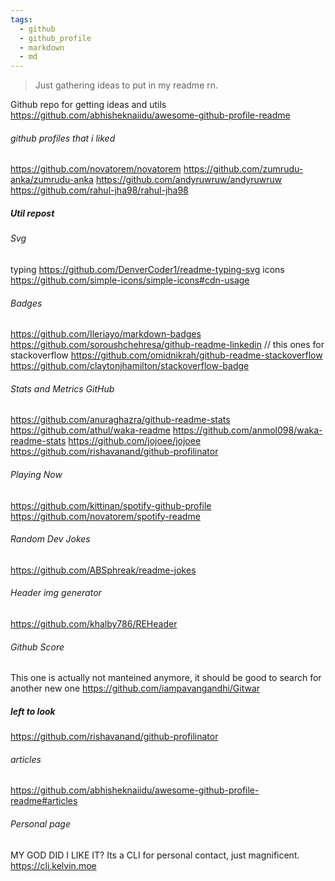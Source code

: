 ```yaml
---
tags:
  - github
  - github_profile
  - markdown
  - md
---
```

> Just gathering ideas to put in my readme rn.

Github repo for getting ideas and utils 
https://github.com/abhisheknaiidu/awesome-github-profile-readme

###### github profiles that i liked

https://github.com/novatorem/novatorem
https://github.com/zumrudu-anka/zumrudu-anka
https://github.com/andyruwruw/andyruwruw
https://github.com/rahul-jha98/rahul-jha98


##### Util repost
###### Svg
typing
https://github.com/DenverCoder1/readme-typing-svg
icons
https://github.com/simple-icons/simple-icons#cdn-usage
###### Badges
https://github.com/Ileriayo/markdown-badges
https://github.com/soroushchehresa/github-readme-linkedin
// this ones for stackoverflow
https://github.com/omidnikrah/github-readme-stackoverflow
https://github.com/claytonjhamilton/stackoverflow-badge
###### Stats and Metrics GitHub
https://github.com/anuraghazra/github-readme-stats
https://github.com/athul/waka-readme
https://github.com/anmol098/waka-readme-stats
https://github.com/jojoee/jojoee
https://github.com/rishavanand/github-profilinator
###### Playing Now
https://github.com/kittinan/spotify-github-profile
https://github.com/novatorem/spotify-readme
###### Random Dev Jokes
https://github.com/ABSphreak/readme-jokes
###### Header img generator
https://github.com/khalby786/REHeader

###### Github Score 
This one is actually not manteined anymore, it should be good to search for another new one
https://github.com/iampavangandhi/Gitwar


##### left to look
https://github.com/rishavanand/github-profilinator
###### articles 
https://github.com/abhisheknaiidu/awesome-github-profile-readme#articles



###### Personal page
MY GOD DID I LIKE IT? 
Its a CLI for personal contact, just magnificent.
https://cli.kelvin.moe
